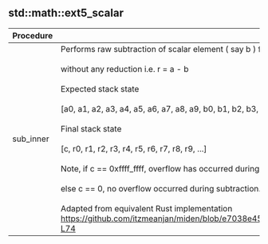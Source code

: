 
## std::math::ext5_scalar
| Procedure | Description |
| ----------- | ------------- |
| sub_inner | Performs raw subtraction of scalar element ( say b ) from another one ( say a ),<br /><br />without any reduction i.e. r = a - b<br /><br />Expected stack state<br /><br />[a0, a1, a2, a3, a4, a5, a6, a7, a8, a9, b0, b1, b2, b3, b4, b5, b6, b7, b8, b9, ...]<br /><br />Final stack state<br /><br />[c, r0, r1, r2, r3, r4, r5, r6, r7, r8, r9, ...]<br /><br />Note, if c == 0xffff_ffff, overflow has occurred during subtraction<br /><br />else c == 0, no overflow occurred during subtraction.<br /><br />Adapted from equivalent Rust implementation https://github.com/itzmeanjan/miden/blob/e7038e45865a7032a0629346921a77010e82862d/miden/tests/integration/stdlib/math/ext5_scalar.rs#L56-L74 |
